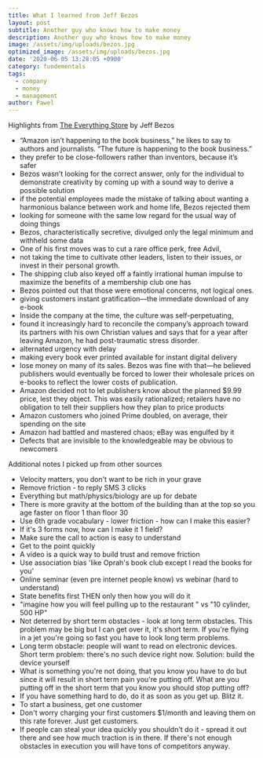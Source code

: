 ```yaml
---
title: What I learned from Jeff Bezos
layout: post
subtitle: Another guy who knows how to make money
description: Another guy who knows how to make money
image: /assets/img/uploads/bezos.jpg
optimized_image: /assets/img/uploads/bezos.jpg
date: '2020-06-05 13:28:05 +0900'
category: fundementals
tags:
  - company
  - money
  - management
author: Pawel
---
```


Highlights from [The Everything Store](https://amzn.to/35nU6jF) by Jeff Bezos

* “Amazon isn’t happening to the book business,” he likes to say to authors and journalists. “The future is happening to the book business.”
* they prefer to be close-followers rather than inventors, because it’s safer
* Bezos wasn’t looking for the correct answer, only for the individual to demonstrate creativity by coming up with a sound way to derive a possible solution
* if the potential employees made the mistake of talking about wanting a harmonious balance between work and home life, Bezos rejected them
* looking for someone with the same low regard for the usual way of doing things
* Bezos, characteristically secretive, divulged only the legal minimum and withheld some data
* One of his first moves was to cut a rare office perk, free Advil,
* not taking the time to cultivate other leaders, listen to their issues, or invest in their personal growth.
* The shipping club also keyed off a faintly irrational human impulse to maximize the benefits of a membership club one has
* Bezos pointed out that those were emotional concerns, not logical ones.
* giving customers instant gratification—the immediate download of any e-book
* Inside the company at the time, the culture was self-perpetuating,
* found it increasingly hard to reconcile the company’s approach toward its partners with his own Christian values and says that for a year after leaving Amazon, he had post-traumatic stress disorder.
* alternated urgency with delay
* making every book ever printed available for instant digital delivery
* lose money on many of its sales. Bezos was fine with that—he believed publishers would eventually be forced to lower their wholesale prices on e-books to reflect the lower costs of publication.
* Amazon decided not to let publishers know about the planned $9.99 price, lest they object. This was easily rationalized; retailers have no obligation to tell their suppliers how they plan to price products
* Amazon customers who joined Prime doubled, on average, their spending on the site
* Amazon had battled and mastered chaos; eBay was engulfed by it
* Defects that are invisible to the knowledgeable may be obvious to newcomers

Additional notes I picked up from other sources

* Velocity matters, you don't want to be rich in your grave
* Remove friction - to reply SMS 3 clicks
* Everything but math/physics/biology are up for debate
* There is more gravity at the bottom of the building than at the top so you age faster on floor 1 than floor 30
* Use 6th grade vocabulary - lower friction - how can I make this easier?
* If it's 3 forms now, how can I make it 1 field?
* Make sure the call to action is easy to understand
* Get to the point quickly
* A video is a quick way to build trust and remove friction
* Use association bias 'like Oprah's book club except I read the books for you'
* Online seminar (even pre internet people know) vs webinar (hard to understand)
* State benefits first THEN only then how you will do it
* "imagine how you will feel pulling up to the restaurant " vs "10 cylinder, 500 HP"
* Not deterred by short term obstacles - look at long term obstacles. This problem may be big but I can get over it, it's short term. If you're flying in a jet you're going so fast you have to look long term problems.
* Long term obstacle: people will want to read on electronic devices. Short term problem: there's no such device right now. Solution: build the device yourself
* What is something you're not doing, that you know you have to do but since it will result in short term pain you're putting off. What are you putting off in the short term that you know you should stop putting off?
* If you have something hard to do, do it as soon as you get up. Blitz it.
* To start a business, get one customer
* Don't worry charging your first customers $1/month and leaving them on this rate forever. Just get customers.
* If people can steal your idea quickly you shouldn't do it - spread it out there and see how much traction is in there. If there's not enough obstacles in execution you will have tons of competitors anyway.
 

